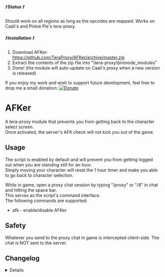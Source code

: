 ##### :heavy_exclamation_mark: Status :heavy_exclamation_mark:
Should work on all regions as long as the opcodes are mapped. Works on Caali's and Pinkie Pie's tera-proxy.

##### :heavy_exclamation_mark: Installation :heavy_exclamation_mark:
1) Download AFKer: https://github.com/TeraProxy/AFKer/archive/master.zip
2) Extract the contents of the zip file into "\tera-proxy\bin\node_modules\"
3) Done! (the module will auto-update on Caali's proxy when a new version is released)
  
If you enjoy my work and wish to support future development, feel free to drop me a small donation: [![Donate](https://www.paypalobjects.com/webstatic/en_US/i/buttons/PP_logo_h_100x26.png)](https://www.paypal.com/cgi-bin/webscr?cmd=_donations&business=A3KBZUCSEQ5RJ)

# AFKer
A tera-proxy module that prevents you from getting back to the character select screen.  
Once activated, the server's AFK check will not kick you out of the game.  

## Usage
The script is enabled by default and will prevent you from getting logged out when you are standing still for an hour.  
Simply moving your character will reset the 1 hour timer and make you able to go back to character selection.  
  
While in game, open a proxy chat session by typing "/proxy" or "/8" in chat and hitting the space bar.  
This serves as the script's command interface.  
The following commands are supported:  
  
* afk - enable/disable AFKer

## Safety
Whatever you send to the proxy chat in game is intercepted client-side. The chat is NOT sent to the server.  

## Changelog
<details>

### 1.2.6
* [~] Look and feel will now be the same on Caali's and Pinkie's proxy
### 1.2.5
* [~] Code changes due to Caali's recent tera-proxy updates
* [-] Removed support for Pinkie Pie's tera-proxy
### 1.2.4
* [*] Fixed a weird case-sensitivity issue
### 1.2.3
* [+] You won't be logged out anymore when other players or NPCs move you (thanks to Owyn)
* [+] Now supports auto-updating via Caali's tera-proxy
### 1.2.2
* [*] Updated hook versions for compatibility with the latest tera-proxy
### 1.2.1
* [*] Some code cleanup
* [*] Full conversion to Pinkie Pie's command module
### 1.2.0
* [+] AFKer will now activate itself after standing still for an hour
* [*] AFKer is now enabled by default
* [+] Added support for Pinkie Pie's command module which is now a requirement
### 1.1.0
* [+] Added !afk command to toggle between "on" and "off" in non-whisper chats
### 1.0.0
* [~] Initial Release

</details>